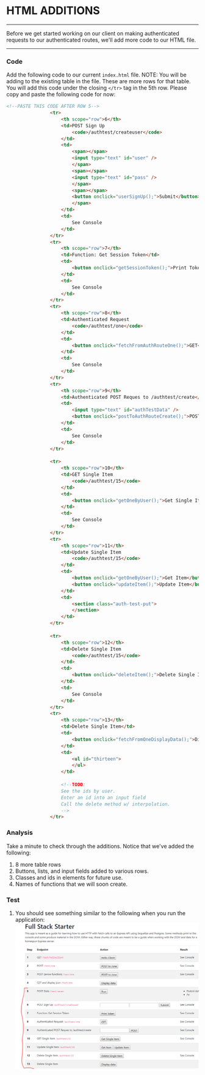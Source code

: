 # HTML ADDITIONS
---
Before we get started working on our client on making authenticated requests to our authenticated routes, we'll add more code to our HTML file. 

<hr />

### Code
Add the following code to our current `index.html` file. NOTE: You will be adding to the existing table in the file. These are more rows for that table. You will add this code under the closing `</tr>` tag in the 5th row. Please copy and paste the following code for now:

```html
<!--PASTE THIS CODE AFTER ROW 5-->
                <tr>
                    <th scope="row">6</th>
                    <td>POST Sign Up
                        <code>/authtest/createuser</code>
                    </td>
                    <td>
                        <span></span>
                        <input type="text" id="user" />
                        </span>
                        <span></span>
                        <input type="text" id="pass" />
                        </span>
                        <span></span>
                        <button onclick="userSignUp();">Submit</button>
                        </span>
                    </td>
                    <td>
                        See Console
                    </td>
                </tr>
                <tr>
                    <th scope="row">7</th>
                    <td>Function: Get Session Token</td>
                    <td>
                        <button onclick="getSessionToken();">Print Token</button>
                    </td>
                    <td>
                        See Console
                    </td>
                </tr>
                <tr>
                    <th scope="row">8</th>
                    <td>Authenticated Request
                        <code>/authtest/one</code>
                    </td>
                    <td>
                        <button onclick="fetchFromAuthRouteOne();">GET</button>
                    </td>
                    <td>
                        See Console
                    </td>
                </tr>
                <tr>
                    <th scope="row">9</th>
                    <td>Authenticated POST Reques to /authtest/create</td>
                    <td>
                        <input type="text" id="authTestData" />
                        <button onclick="postToAuthRouteCreate();">POST</button>
                    </td>
                    <td>
                        See Console
                    </td>
                </tr>

                <tr>
                    <th scope="row">10</th>
                    <td>GET Single Item
                        <code>/authtest/15</code>
                    </td>
                    <td>
                        <button onclick="getOneByUser();">Get Single Item</button>
                    </td>
                    <td>
                        See Console
                    </td>
                </tr>
                <tr>
                    <th scope="row">11</th>
                    <td>Update Single Item
                        <code>/authtest/15</code>
                    </td>
                    <td>
                        <button onclick="getOneByUser();">Get Item</button>
                        <button onclick="updateItem();">Update Item</button>
                    </td>
                    <td>
                        <section class="auth-test-put">
                        </section>
                    </td>
                </tr>

                <tr>
                    <th scope="row">12</th>
                    <td>Delete Single Item
                        <code>/authtest/15</code>
                    </td>
                    <td>
                        <button onclick="deleteItem();">Delete Single Item</button>
                    </td>
                    <td>
                        See Console
                    </td>
                </tr>
                <tr>
                    <th scope="row">13</th>
                    <td>Delete Single Item</td>
                    <td>
                        <button onclick="fetchFromOneDisplayData();">Display data</button>
                    </td>
                    <td>
                        <ul id="thirteen">
                        </ul>
                    </td>

                    <!--TODO:
                    See the ids by user.
                    Enter an id into an input field
                    Call the delete method w/ interpolation.
                    -->
                </tr>

```

### Analysis
Take a minute to check through the additions. Notice that we've added the following:
1. 8 more table rows 
2. Buttons, lists, and input fields added to various rows.
3. Classes and ids in elements for future use.  
4. Names of functions that we will soon create.

### Test
1. You should see something similar to the following when you run the application:
![screenshot](assets/00-html.PNG)